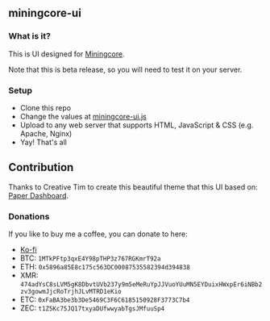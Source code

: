 ## miningcore-ui

### What is it?

This is UI designed for [Miningcore](https://github.com/coinfoundry/miningcore).

Note that this is beta release, so you will need to test it on your server.

### Setup

* Clone this repo
* Change the values at [miningcore-ui.js](assets/js/miningcore-ui.js#L1)
* Upload to any web server that supports HTML, JavaScript & CSS (e.g. Apache, Nginx)
* Yay! That's all

## Contribution

Thanks to Creative Tim to create this beautiful theme that this UI based on: [Paper Dashboard](https://www.creative-tim.com/product/paper-dashboard).

### Donations

If you like to buy me a coffee, you can donate to here:

- [Ko-fi](https://ko-fi.com/calvintam236)
- BTC: `1MTkPFtp3qxE4Y98pTHP3z767RGKmrT92a`
- ETH: `0x5896a85E8c175c563DC00087535582394d394838`
- XMR: `474adYsC8sLVM5gK8DbvtUVb237y9m5eMeRuYpJJVuoYUuMN5EYDuixHWxpEr6iNBb2zv3gowmJjcRoTrjhJLvMTRD1eKio`
- ETC: `0xFaBA3be3b3De5469C3F6C6185150928F3773C7b4`
- ZEC: `t1Z5Kc75JQ17txyaDUfwwyabTgsJMfuuSp4`
